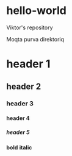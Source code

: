 # hello-world
Viktor's repository

Moqta purva direktoriq

# header 1
## header 2
### header 3
#### header 4
##### header 5
**bold**
__italic__
